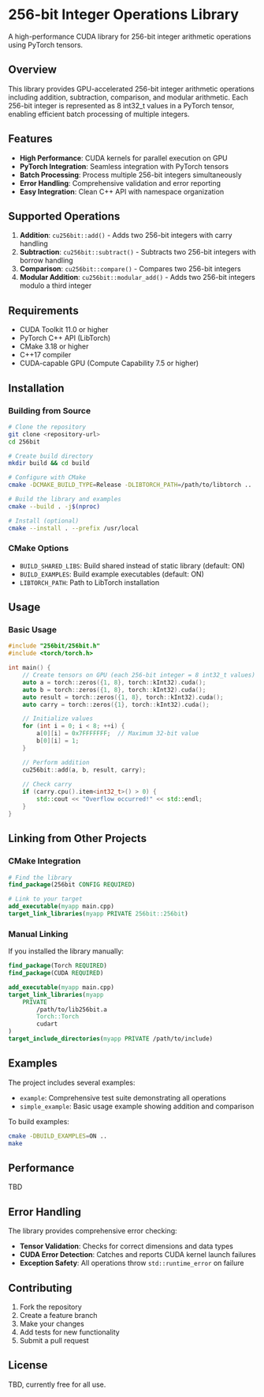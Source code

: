 # 256-bit Integer Operations Library

A high-performance CUDA library for 256-bit integer arithmetic operations using PyTorch tensors.

## Overview

This library provides GPU-accelerated 256-bit integer arithmetic operations including addition, subtraction, comparison, and modular arithmetic. Each 256-bit integer is represented as 8 int32_t values in a PyTorch tensor, enabling efficient batch processing of multiple integers.

## Features

- **High Performance**: CUDA kernels for parallel execution on GPU
- **PyTorch Integration**: Seamless integration with PyTorch tensors
- **Batch Processing**: Process multiple 256-bit integers simultaneously
- **Error Handling**: Comprehensive validation and error reporting
- **Easy Integration**: Clean C++ API with namespace organization

## Supported Operations

1. **Addition**: `cu256bit::add()` - Adds two 256-bit integers with carry handling
2. **Subtraction**: `cu256bit::subtract()` - Subtracts two 256-bit integers with borrow handling
3. **Comparison**: `cu256bit::compare()` - Compares two 256-bit integers
4. **Modular Addition**: `cu256bit::modular_add()` - Adds two 256-bit integers modulo a third integer

## Requirements

- CUDA Toolkit 11.0 or higher
- PyTorch C++ API (LibTorch)
- CMake 3.18 or higher
- C++17 compiler
- CUDA-capable GPU (Compute Capability 7.5 or higher)

## Installation

### Building from Source

```bash
# Clone the repository
git clone <repository-url>
cd 256bit

# Create build directory
mkdir build && cd build

# Configure with CMake
cmake -DCMAKE_BUILD_TYPE=Release -DLIBTORCH_PATH=/path/to/libtorch ..

# Build the library and examples
cmake --build . -j$(nproc)

# Install (optional)
cmake --install . --prefix /usr/local
```

### CMake Options

- `BUILD_SHARED_LIBS`: Build shared instead of static library (default: ON)
- `BUILD_EXAMPLES`: Build example executables (default: ON)
- `LIBTORCH_PATH`: Path to LibTorch installation

## Usage

### Basic Usage

```cpp
#include "256bit/256bit.h"
#include <torch/torch.h>

int main() {
    // Create tensors on GPU (each 256-bit integer = 8 int32_t values)
    auto a = torch::zeros({1, 8}, torch::kInt32).cuda();
    auto b = torch::zeros({1, 8}, torch::kInt32).cuda();
    auto result = torch::zeros({1, 8}, torch::kInt32).cuda();
    auto carry = torch::zeros({1}, torch::kInt32).cuda();

    // Initialize values
    for (int i = 0; i < 8; ++i) {
        a[0][i] = 0x7FFFFFFF;  // Maximum 32-bit value
        b[0][i] = 1;
    }

    // Perform addition
    cu256bit::add(a, b, result, carry);
    
    // Check carry
    if (carry.cpu().item<int32_t>() > 0) {
        std::cout << "Overflow occurred!" << std::endl;
    }
}
```
## Linking from Other Projects

### CMake Integration

```cmake
# Find the library
find_package(256bit CONFIG REQUIRED)

# Link to your target
add_executable(myapp main.cpp)
target_link_libraries(myapp PRIVATE 256bit::256bit)
```

### Manual Linking

If you installed the library manually:

```cmake
find_package(Torch REQUIRED)
find_package(CUDA REQUIRED)

add_executable(myapp main.cpp)
target_link_libraries(myapp 
    PRIVATE 
        /path/to/lib256bit.a
        Torch::Torch 
        cudart
)
target_include_directories(myapp PRIVATE /path/to/include)
```

## Examples

The project includes several examples:

- `example`: Comprehensive test suite demonstrating all operations
- `simple_example`: Basic usage example showing addition and comparison

To build examples:
```bash
cmake -DBUILD_EXAMPLES=ON ..
make
```

## Performance

TBD

## Error Handling

The library provides comprehensive error checking:

- **Tensor Validation**: Checks for correct dimensions and data types
- **CUDA Error Detection**: Catches and reports CUDA kernel launch failures
- **Exception Safety**: All operations throw `std::runtime_error` on failure

## Contributing

1. Fork the repository
2. Create a feature branch
3. Make your changes
4. Add tests for new functionality
5. Submit a pull request

## License

TBD, currently free for all use.



